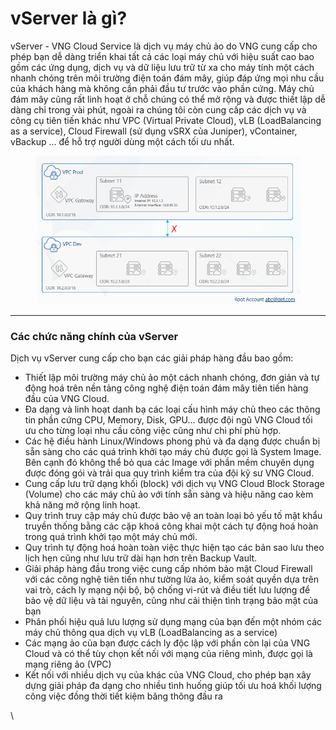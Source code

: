 # vServer là gì?

vServer - VNG Cloud Service là dịch vụ máy chủ ảo do VNG cung cấp cho phép bạn dễ dàng triển khai tất cả các loại máy chủ với hiệu suất cao bao gồm các ứng dụng, dịch vụ và dữ liệu lưu trữ từ xa cho máy tính một cách nhanh chóng trên môi trường điện toán đám mây, giúp đáp ứng mọi nhu cầu của khách hàng mà không cần phải đầu tư trước vào phần cứng. Máy chủ đám mây cũng rất linh hoạt ở chỗ chúng có thể mở rộng và được thiết lập dễ dàng chỉ trong vài phút, ngoài ra chúng tôi còn cung cấp các dịch vụ và công cụ tiên tiến khác như VPC (Virtual Private Cloud), vLB (LoadBalancing as a service), Cloud Firewall (sử dụng vSRX của Juniper), vContainer, vBackup ... để hỗ trợ người dùng một cách tối ưu nhất.

<figure><img src="../../.gitbook/assets/image (876).png" alt=""><figcaption></figcaption></figure>

***

### **Các chức năng chính của vServer** <a href="#vserverlagi-cacchucnangchinhcuavserver" id="vserverlagi-cacchucnangchinhcuavserver"></a>

Dịch vụ vServer cung cấp cho bạn các giải pháp hàng đầu bao gồm:

* Thiết lập môi trường máy chủ ảo một cách nhanh chóng, đơn giản và tự động hoá trên nền tảng công nghệ điện toán đám mây tiên tiến hàng đầu của VNG Cloud.
* Đa dạng và linh hoạt danh bạ các loại cấu hình máy chủ theo các thông tin phần cứng CPU, Memory, Disk, GPU… được đội ngũ VNG Cloud tối ưu cho từng loại nhu cầu công việc cũng như chi phí phù hợp.
* Các hệ điều hành Linux/Windows phong phú và đa dạng được chuẩn bị sẵn sàng cho các quá trình khởi tạo máy chủ được gọi là System Image. Bên cạnh đó không thể bỏ qua các Image với phần mềm chuyên dụng được đóng gói và trải qua quy trình kiểm tra của đội kỹ sư VNG Cloud.
* Cung cấp lưu trữ dạng khối (block) với dịch vụ VNG Cloud Block Storage (Volume) cho các máy chủ ảo với tính sẵn sàng và hiệu năng cao kèm khả năng mở rộng linh hoạt.
* Quy trình truy cập máy chủ được bảo vệ an toàn loại bỏ yếu tố mật khẩu truyền thống bằng các cặp khoá công khai một cách tự động hoá hoàn trong quá trình khởi tạo một máy chủ mới.
* Quy trình tự động hoá hoàn toàn việc thực hiện tạo các bản sao lưu theo lịch hẹn cũng như lưu trữ dài hạn hơn trên Backup Vault.
* Giải pháp hàng đầu trong việc cung cấp nhóm bảo mật Cloud Firewall với các công nghệ tiên tiến như tường lửa ảo, kiểm soát quyền dựa trên vai trò, cách ly mạng nội bộ, bộ chống vi-rút và điều tiết lưu lượng để bảo vệ dữ liệu và tài nguyên, cũng như cải thiện tình trạng bảo mật của bạn
* Phân phối hiệu quả lưu lượng sử dụng mạng của bạn đến một nhóm các máy chủ thông qua dịch vụ vLB (LoadBalancing as a service)
* Các mạng ảo của bạn được cách ly độc lập với phần còn lại của VNG Cloud và có thể tùy chọn kết nối với mạng của riêng mình, được gọi là mạng riêng ảo (VPC)
* Kết nối với nhiều dịch vụ của khác của VNG Cloud, cho phép bạn xây dựng giải pháp đa dạng cho nhiều tình huống giúp tối ưu hoá khối lượng công việc đồng thời tiết kiệm băng thông đầu ra

\
